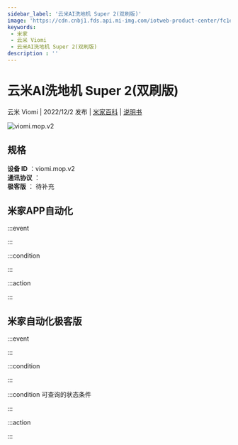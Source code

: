 ```yaml
---
sidebar_label: '云米AI洗地机 Super 2(双刷版)'
image: 'https://cdn.cnbj1.fds.api.mi-img.com/iotweb-product-center/fc1e696225bb17d6320e08fd7e9a6884_1663581534119.png?GalaxyAccessKeyId=AKVGLQWBOVIRQ3XLEW&Expires=9223372036854775807&Signature=dJWfuD2Y8Cf+kCSQKuYrldiXz7I='
keywords: 
 - 米家
 - 云米 Viomi
 - 云米AI洗地机 Super 2(双刷版)
description : ''
---
```

# 云米AI洗地机 Super 2(双刷版)

云米 Viomi | 2022/12/2 发布 | [米家百科](https://home.mi.com/webapp/content/baike/product/index.html?model=viomi.mop.v2) | [说明书](https://home.mi.com/views/introduction.html?model=viomi.mop.v2&region=cn)

![viomi.mop.v2](https://cdn.cnbj1.fds.api.mi-img.com/iotweb-product-center/fc1e696225bb17d6320e08fd7e9a6884_1663581534119.png?GalaxyAccessKeyId=AKVGLQWBOVIRQ3XLEW&Expires=9223372036854775807&Signature=dJWfuD2Y8Cf+kCSQKuYrldiXz7I=)

## 规格  
> 
**设备 ID** ：viomi.mop.v2  
**通讯协议** ：  
**极客版**  ： 待补充 


## 米家APP自动化  

:::event  

:::

:::condition  

:::

:::action   

:::

## 米家自动化极客版  

:::event  

:::

:::condition  

:::

:::condition 可查询的状态条件  

:::

:::action  

:::

        
